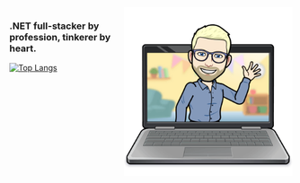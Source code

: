 <img align="right" src="tormod.png" height=300>
  
### .NET full-stacker by profession, tinkerer by heart.

[![Top Langs](https://github-readme-stats.vercel.app/api/top-langs/?username=tormodfj&layout=compact&theme=nord)](https://github.com/anuraghazra/github-readme-stats)
